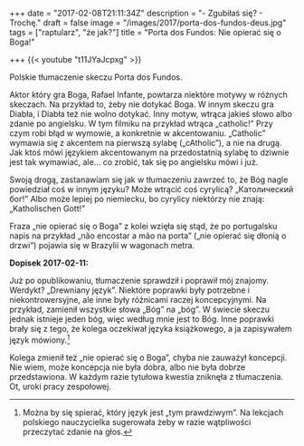 +++
date = "2017-02-08T21:11:34Z"
description = "- Zgubiłaś się? - Trochę."
draft = false
image = "/images/2017/porta-dos-fundos-deus.jpg"
tags = ["raptularz", "że jak?"]
title = "Porta dos Fundos: Nie opierać się o Boga!"

+++
{{< youtube "t11JYaJcpxg" >}}
<!--more-->
Polskie tłumaczenie skeczu Porta dos Fundos.

Aktor który gra Boga, Rafael Infante, powtarza niektóre motywy w różnych
skeczach. Na przykład to, żeby nie dotykać Boga. W innym skeczu gra Diabła, i
Diabła też nie wolno dotykać. Inny motyw, wtrąca jakieś słowo albo zdanie po
angielsku. W tym filmiku na przykład wtrąca „catholic!” Przy czym robi błąd w
wymowie, a konkretnie w akcentowaniu. „Catholic” wymawia się z akcentem na
pierwszą sylabę („cAtholic”), a nie na drugą. Jak ktoś mówi językiem
akcentowanym na przedostatnią sylabę to dziwnie jest tak wymawiać, ale… co
zrobić, tak się po angielsku mówi i już.

Swoją drogą, zastanawiam się jak w tłumaczeniu zawrzeć to, że Bóg nagle
powiedział coś w innym języku? Może wtrącić coś cyrylicą?  „Католический бог!”
Albo może lepiej po niemiecku, bo cyrylicy niektórzy nie znają: „Katholischen
Gott!”

Fraza „nie opierać się o Boga” z kolei wzięła się stąd, że po portugalsku napis
na przykład „não encostar a mão na porta” („nie opierać się dłonią o drzwi”)
pojawia się w Brazylii w wagonach metra.

**Dopisek 2017-02-11:**

Już po opublikowaniu, tłumaczenie sprawdził i poprawił mój znajomy. Werdykt?
„Drewniany język”.  Niektóre poprawki były potrzebne i niekontrowersyjne, ale
inne były różnicami raczej koncepcyjnymi. Na przykład, zamienił wszystkie słowa
„Bóg” na „bóg”. W świecie skeczu jednak istnieje jeden bóg, więc według mnie
jest to Bóg. Inne poprawki brały się z tego, że kolega oczekiwał języka
książkowego, a ja zapisywałem język mówiony.[^jezyk]

Kolega zmienił też „nie opierać się o Boga”, chyba nie zauważył koncepcji. Nie
wiem, może koncepcja nie była dobra, albo nie była dobrze przedstawiona.
W każdym razie tytułowa kwestia zniknęła z tłumaczenia. Ot, uroki pracy
zespołowej.

[^jezyk]: Można by się spierać, który język jest „tym prawdziwym”.  Na lekcjach
          polskiego nauczycielka sugerowała żeby w razie wątpliwości przeczytać
          zdanie na głos.
